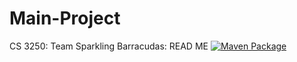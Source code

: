 # Main-Project
CS 3250: Team Sparkling Barracudas: READ ME
[![Maven Package](https://github.com/Sparkling-Barracudas/Main-Project/actions/workflows/maven-publish.yml/badge.svg)](https://github.com/Sparkling-Barracudas/Main-Project/actions/workflows/maven-publish.yml)
